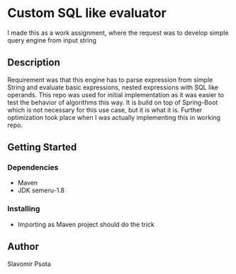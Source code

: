 # Custom SQL like evaluator

I made this as a work assignment, where the request was to develop simple query engine from input string

## Description

Requirement was that this engine has to parse expression from simple String and evaluate basic expressions, nested expressions with SQL like operands. 
This repo was used for initial implementation as it was easier to test the behavior of algorithms this way. It is build on top of Spring-Boot which is
not necessary for this use case, but it is what it is. Further optimization took place when I was actually implementing this in working repo. 

## Getting Started

### Dependencies

* Maven
* JDK semeru-1.8

### Installing

* Importing as Maven project should do the trick

## Author
Slavomir Psota